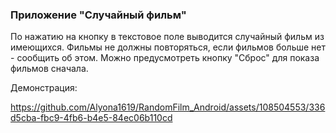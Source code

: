 ### Приложение "Случайный фильм"
По нажатию на кнопку в текстовое поле выводится случайный фильм из имеющихся. Фильмы не должны повторяться, если фильмов больше нет - сообщить об этом. Можно предусмотреть кнопку "Сброс" для показа фильмов сначала.

Демонстрация: 

https://github.com/Alyona1619/RandomFilm_Android/assets/108504553/336d5cba-fbc9-4fb6-b4e5-84ec06b110cd

